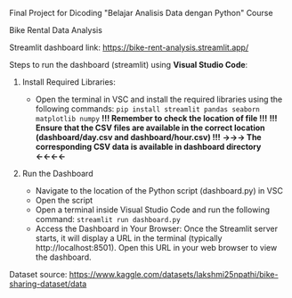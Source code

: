 Final Project for Dicoding "Belajar Analisis Data dengan Python" Course

Bike Rental Data Analysis

Streamlit dashboard link:
https://bike-rent-analysis.streamlit.app/

Steps to run the dashboard (streamlit) using **Visual Studio Code**:
1. Install Required Libraries:
   - Open the terminal in VSC and install the required libraries using the following commands:
   ```pip install streamlit pandas seaborn matplotlib numpy```
   **!!! Remember to check the location of file !!!**
   **!!! Ensure that the CSV files are available in the correct location (dashboard/day.csv and dashboard/hour.csv) !!!**
   **→→→ The corresponding CSV data is available in dashboard directory ←←←←**

3. Run the Dashboard
   - Navigate to the location of the Python script (dashboard.py) in VSC
   - Open the script
   - Open a terminal inside Visual Studio Code and run the following command:
     ```streamlit run dashboard.py```
   - Access the Dashboard in Your Browser:
     Once the Streamlit server starts, it will display a URL in the terminal (typically http://localhost:8501). Open this URL in your web browser to view the dashboard.

Dataset source:
https://www.kaggle.com/datasets/lakshmi25npathi/bike-sharing-dataset/data
